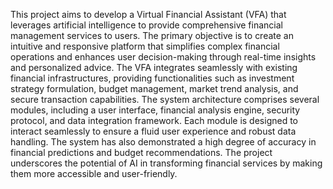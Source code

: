 This project aims to develop a Virtual Financial Assistant (VFA) that leverages 
artificial intelligence to provide comprehensive financial management services to users. The 
primary objective is to create an intuitive and responsive platform that simplifies complex 
financial operations and enhances user decision-making through real-time insights and 
personalized advice. The VFA integrates seamlessly with existing financial infrastructures, 
providing functionalities such as investment strategy formulation, budget management, market 
trend analysis, and secure transaction capabilities. The system architecture comprises several 
modules, including a user interface, financial analysis engine, security protocol, and data 
integration framework. Each module is designed to interact seamlessly to ensure a fluid user 
experience and robust data handling. The system has also demonstrated a high 
degree of accuracy in financial predictions and budget recommendations. The project 
underscores the potential of AI in transforming financial services by making them more 
accessible and user-friendly.
